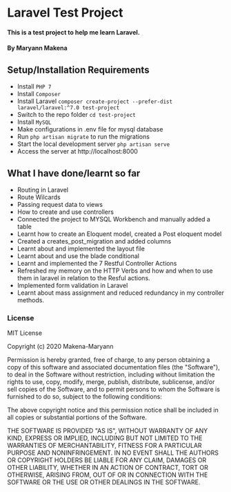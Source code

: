 # Laravel Test Project

#### This is a test project to help me learn Laravel.

#### By **Maryann Makena**

## Setup/Installation Requirements

- Install `PHP 7`
- Install `Composer`
- Install Laravel `composer create-project --prefer-dist laravel/laravel:^7.0 test-project`
- Switch to the repo folder `cd test-project`
- Install `MySQL`
- Make configurations in .env file for mysql database
- Run `php artisan migrate` to run the migrations
- Start the local development server `php artisan serve`
- Access the server at http://localhost:8000


## What I have done/learnt so far
- Routing in Laravel
- Route Wilcards
- Passing request data to views 
- How to create and use controllers
- Connected the project to MYSQL Workbench and manually added a table
- Learnt how to create an Eloquent model, created a Post eloquent model
- Created a creates_post_migration and added columns
- Learnt about and implemented the layout file
- Learnt about and use the blade conditional
- Learnt and implemented the 7 Restful Controller Actions
- Refreshed my memory on the HTTP Verbs and how and when to use them in laravel in relation to the Resful actions.
- Implemented form validation in Laravel
- Learnt about mass assignment and reduced redundancy in my controller methods.


### License

MIT License

Copyright (c) 2020 Makena-Maryann

Permission is hereby granted, free of charge, to any person obtaining a copy of this software and associated documentation files (the "Software"), to deal in the Software without restriction, including without limitation the rights to use, copy, modify, merge, publish, distribute, sublicense, and/or sell copies of the Software, and to permit persons to whom the Software is furnished to do so, subject to the following conditions:

The above copyright notice and this permission notice shall be included in all copies or substantial portions of the Software.

THE SOFTWARE IS PROVIDED "AS IS", WITHOUT WARRANTY OF ANY KIND, EXPRESS OR IMPLIED, INCLUDING BUT NOT LIMITED TO THE WARRANTIES OF MERCHANTABILITY, FITNESS FOR A PARTICULAR PURPOSE AND NONINFRINGEMENT. IN NO EVENT SHALL THE AUTHORS OR COPYRIGHT HOLDERS BE LIABLE FOR ANY CLAIM, DAMAGES OR OTHER LIABILITY, WHETHER IN AN ACTION OF CONTRACT, TORT OR OTHERWISE, ARISING FROM, OUT OF OR IN CONNECTION WITH THE SOFTWARE OR THE USE OR OTHER DEALINGS IN THE SOFTWARE.